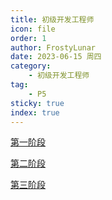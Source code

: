 ```yaml
---
title: 初级开发工程师
icon: file
order: 1
author: FrostyLunar
date: 2023-06-15 周四
category:
	- 初级开发工程师
tag:
	- P5
sticky: true
index: true
---
```


[第一阶段](01_第一阶段/第一阶段.md)

[第二阶段](第二阶段/第二阶段.md)

[第三阶段](第三阶段/第三阶段.md)
